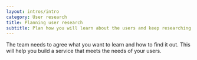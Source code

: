 ```yaml
---
layout: intros/intro
category: User research
title: Planning user research
subtitle: Plan how you will learn about the users and keep researching through the service design and delivery process.
---
```


The team needs to agree what you want to learn and how to find it out. This will help you build a service that meets the needs of your users.

